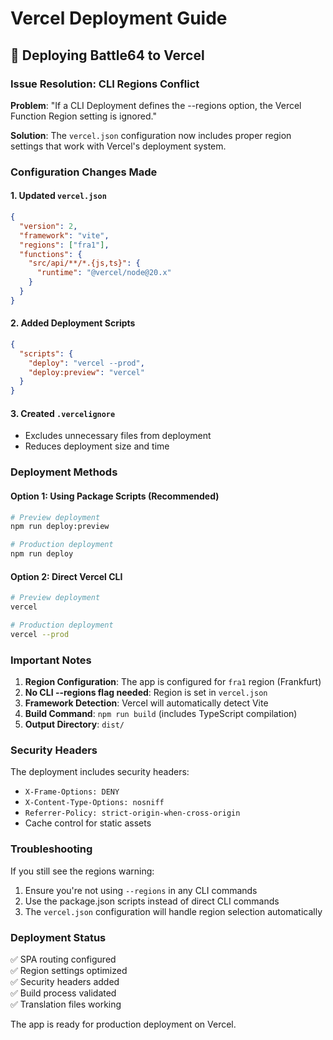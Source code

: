 # Vercel Deployment Guide

## 🚀 Deploying Battle64 to Vercel

### Issue Resolution: CLI Regions Conflict

**Problem**: "If a CLI Deployment defines the --regions option, the Vercel Function Region setting is ignored."

**Solution**: The `vercel.json` configuration now includes proper region settings that work with Vercel's deployment system.

### Configuration Changes Made

#### 1. Updated `vercel.json`
```json
{
  "version": 2,
  "framework": "vite",
  "regions": ["fra1"],
  "functions": {
    "src/api/**/*.{js,ts}": {
      "runtime": "@vercel/node@20.x"
    }
  }
}
```

#### 2. Added Deployment Scripts
```json
{
  "scripts": {
    "deploy": "vercel --prod",
    "deploy:preview": "vercel"
  }
}
```

#### 3. Created `.vercelignore`
- Excludes unnecessary files from deployment
- Reduces deployment size and time

### Deployment Methods

#### Option 1: Using Package Scripts (Recommended)
```bash
# Preview deployment
npm run deploy:preview

# Production deployment  
npm run deploy
```

#### Option 2: Direct Vercel CLI
```bash
# Preview deployment
vercel

# Production deployment
vercel --prod
```

### Important Notes

1. **Region Configuration**: The app is configured for `fra1` region (Frankfurt)
2. **No CLI --regions flag needed**: Region is set in `vercel.json`
3. **Framework Detection**: Vercel will automatically detect Vite
4. **Build Command**: `npm run build` (includes TypeScript compilation)
5. **Output Directory**: `dist/`

### Security Headers

The deployment includes security headers:
- `X-Frame-Options: DENY`
- `X-Content-Type-Options: nosniff`
- `Referrer-Policy: strict-origin-when-cross-origin`
- Cache control for static assets

### Troubleshooting

If you still see the regions warning:
1. Ensure you're not using `--regions` in any CLI commands
2. Use the package.json scripts instead of direct CLI commands
3. The `vercel.json` configuration will handle region selection automatically

### Deployment Status
✅ SPA routing configured  
✅ Region settings optimized  
✅ Security headers added  
✅ Build process validated  
✅ Translation files working  

The app is ready for production deployment on Vercel.